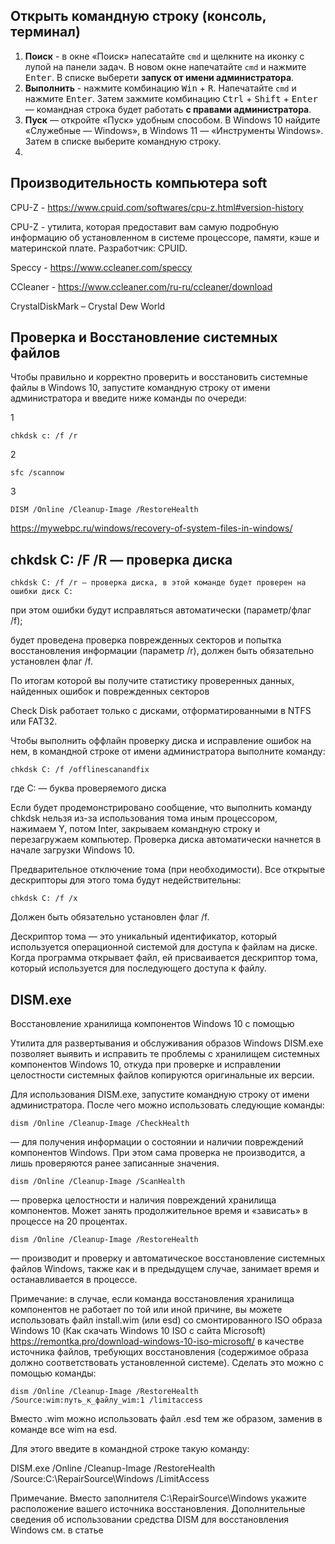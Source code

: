 ## Открыть командную строку (консоль, терминал)

1. **Поиск** - в окне «Поиск» напесатайте `cmd` и щелкните на иконку с лупой на панели задач. В новом окне напечатайте `cmd`
   и нажмите <kbd>Enter</kbd>. В списке выберети **запуск от имени администратора**.
2. **Выполнить** - нажмите комбинацию <kbd>Win</kbd> + <kbd>R</kbd>. Напечатайте `cmd` и нажмите <kbd>Enter</kbd>. Затем зажмите
   комбинацию  <kbd>Ctrl</kbd> + <kbd>Shift</kbd> + <kbd>Enter</kbd> — командная строка будет работать **с правами администратора**.
3. **Пуск** — откройте «Пуск» удобным способом. В Windows 10 найдите «Служебные — Windows», в Windows 11 — «Инструменты Windows». Затем в списке выберите командную строку.
4. 


## Производительность компьютера soft

CPU-Z - https://www.cpuid.com/softwares/cpu-z.html#version-history

CPU-Z - утилита, которая предоставит вам самую подробную информацию об установленном в системе процессоре, памяти, кэше и материнской плате. Разработчик: CPUID.

Speccy - https://www.ccleaner.com/speccy

CCleaner - https://www.ccleaner.com/ru-ru/ccleaner/download

CrystalDiskMark – Crystal Dew World


## Проверка и Восстановление системных файлов

Чтобы правильно и корректно проверить и восстановить системные файлы в Windows 10, запустите командную строку от имени администратора и введите ниже команды по очереди:

1 
```
chkdsk c: /f /r
```
2 
```
sfc /scannow
```
3 
```
DISM /Online /Cleanup-Image /RestoreHealth
```

https://mywebpc.ru/windows/recovery-of-system-files-in-windows/


## chkdsk C: /F /R — проверка диска

```
chkdsk C: /f /r — проверка диска, в этой команде будет проверен на ошибки диск C:
```

при этом ошибки будут исправляться автоматически (параметр/флаг /f);

будет проведена проверка поврежденных секторов и попытка восстановления информации (параметр /r), должен быть обязательно установлен флаг /f.

По итогам которой вы получите статистику проверенных данных, найденных ошибок и поврежденных секторов

Check Disk работает только с дисками, отформатированными в NTFS или FAT32.

Чтобы выполнить оффлайн проверку диска и исправление ошибок на нем, в командной строке от имени администратора выполните команду:

```
chkdsk C: /f /offlinescanandfix
```

где C:  — буква проверяемого диска

Если будет продемонстрировано сообщение, что выполнить команду chkdsk нельзя из-за использования тома иным процессором, нажимаем Y, потом Inter, закрываем командную строку и перезагружаем компьютер. Проверка диска автоматически начнется в начале загрузки Windows 10.



Предварительное отключение тома (при необходимости). Все открытые дескрипторы для этого тома будут недействительны:
```
chkdsk C: /f /x
```
Должен быть обязательно установлен флаг /f.



Дескриптор тома — это уникальный идентификатор, который используется операционной системой для доступа к файлам на диске. Когда программа открывает файл, ей присваивается дескриптор тома, который используется для последующего доступа к файлу.




## DISM.exe

Восстановление хранилища компонентов Windows 10 с помощью 

Утилита для развертывания и обслуживания образов Windows DISM.exe позволяет выявить и исправить те проблемы с хранилищем системных компонентов Windows 10, откуда при проверке и исправлении целостности системных файлов копируются оригинальные их версии.

Для использования DISM.exe, запустите командную строку от имени администратора. После чего можно использовать следующие команды:

```
dism /Online /Cleanup-Image /CheckHealth
```

— для получения информации о состоянии и наличии повреждений компонентов Windows. При этом сама проверка не производится, а лишь проверяются ранее записанные значения.

```
dism /Online /Cleanup-Image /ScanHealth
```

— проверка целостности и наличия повреждений хранилища компонентов. Может занять продолжительное время и «зависать» в процессе на 20 процентах.

```
dism /Online /Cleanup-Image /RestoreHealth
```

— производит и проверку и автоматическое восстановление системных файлов Windows, также как и в предыдущем случае, занимает время и останавливается в процессе.

Примечание: в случае, если команда восстановления хранилища компонентов не работает по той или иной причине, вы можете использовать файл install.wim (или esd) со смонтированного ISO образа Windows 10 (Как скачать Windows 10 ISO с сайта Microsoft)
https://remontka.pro/download-windows-10-iso-microsoft/
в качестве источника файлов, требующих восстановления (содержимое образа должно соответствовать установленной системе). Сделать это можно с помощью команды:

```
dism /Online /Cleanup-Image /RestoreHealth /Source:wim:путь_к_файлу_wim:1 /limitaccess
```
Вместо .wim можно использовать файл .esd тем же образом, заменив в команде все wim на esd.

Для этого введите в командной строке такую команду:

DISM.exe /Online /Cleanup-Image /RestoreHealth /Source:C:\RepairSource\Windows /LimitAccess

Примечание. Вместо заполнителя C:\RepairSource\Windows укажите расположение вашего источника восстановления. Дополнительные сведения об использовании средства DISM для восстановления Windows см. в статье
